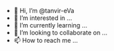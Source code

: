 - 👋 Hi, I’m @tanvir-eVa
- 👀 I’m interested in ...
- 🌱 I’m currently learning ...
- 💞️ I’m looking to collaborate on ...
- 📫 How to reach me ...

<!---
tanvir-eVa/tanvir-eVa is a ✨ special ✨ repository because its `README.md` (this file) appears on your GitHub profile.
You can click the Preview link to take a look at your changes.
--->
